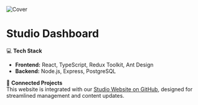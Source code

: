 ![Cover](https://github.com/user-attachments/assets/ea2c8367-bd6b-48a3-80c9-53bdce050f5c)

# Studio Dashboard

💻 **Tech Stack**  
- **Frontend:** React, TypeScript, Redux Toolkit, Ant Design  
- **Backend:** Node.js, Express, PostgreSQL  

📂 **Connected Projects** <br>
This website is integrated with our [Studio Website on GitHub](https://github.com/igorator/3mpq-Studio-lite), designed for streamlined management and content updates. 
